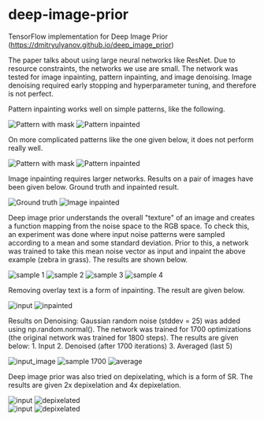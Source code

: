 # deep-image-prior
TensorFlow implementation for Deep Image Prior (https://dmitryulyanov.github.io/deep_image_prior)

The paper talks about using large neural networks like ResNet. Due to resource constraints, the networks we use are small. The network was tested for image inpainting, pattern inpainting, and image denoising. Image denoising required early stopping and hyperparameter tuning, and therefore is not perfect.

Pattern inpainting works well on simple patterns, like the following.

![Pattern with mask](images/1/input_image.png) ![Pattern inpainted](images/1/sample_5200.png)

On more complicated patterns like the one given below, it does not perform really well.

![Pattern with mask](images/2/input_image.png) ![Pattern inpainted](images/2/sample_4900.png)

Image inpainting requires larger networks. Results on a pair of images have been given below.
Ground truth and inpainted result.

![Ground truth](images/3/input_image.jpg) ![Image inpainted](images/3/sample_19900.png)

Deep image prior understands the overall "texture" of an image and creates a function mapping
from the noise space to the RGB space. To check this, an experiment was done where input noise
patterns were sampled according to a mean and some standard deviation. Prior to this, a network
was trained to take this mean noise vector as input and inpaint the above example (zebra in grass).
The results are shown below.

![sample 1](images/noise_samples/sample_96.png) ![sample 2](images/noise_samples/sample_97.png)
![sample 3](images/noise_samples/sample_98.png) ![sample 4](images/noise_samples/sample_99.png)

Removing overlay text is a form of inpainting. The result are given below.

![input](images/4/input_image.png) ![inpainted](images/4/sample_9900.png)

Results on Denoising: Gaussian random noise (stddev = 25) was added using np.random.normal().
The network was trained for 1700 optimizations (the original network was trained for 1800 steps).
The results are given below: 1. Input 2. Denoised (after 1700 iterations) 3. Averaged (last 5)

![input_image](images/8/input_image.png) ![sample 1700](images/8/sample_1700.png) ![average](images/8/average.png)

Deep image prior was also tried on depixelating, which is a form of SR. The results are given 2x depixelation and 4x depixelation.

![input](images/6/input_image.png) ![depixelated](images/6/sample_9900.png)<br/>
![input](images/7/input_image.png) ![depixelated](images/7/sample_9900.png)
